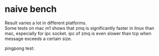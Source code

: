 # naive bench

Result varies a lot in different platforms.  
Some tests on mac m1 shows that zmq is significantly faster in linux than mac, especially for ipc socket. ipc of zmq is even slower than tcp when message exceeds a certain size.

pingpong test:

